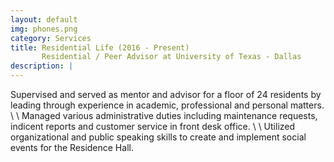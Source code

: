 ```yaml
---
layout: default
img: phones.png
category: Services
title: Residential Life (2016 - Present)
       Residential / Peer Advisor at University of Texas - Dallas
description: |
---
```

Supervised and served as mentor and advisor for a floor of 24 residents by leading through experience in academic, professional and personal matters. \\ \\
Managed various administrative duties including maintenance requests, indicent reports and customer service in front desk office. \\ \\
Utilized organizational and public speaking skills to create and implement social events for the Residence Hall. 
